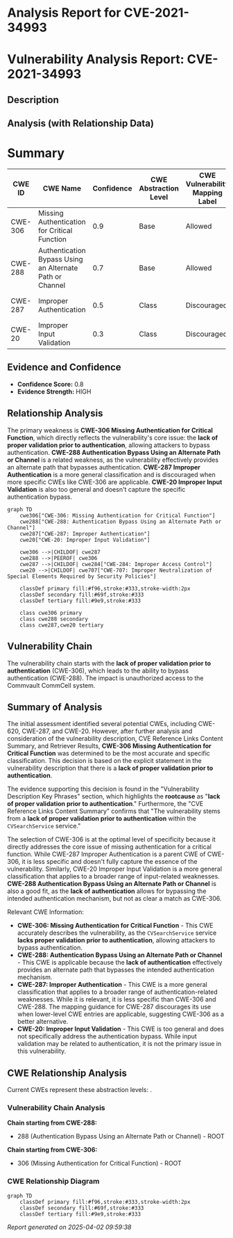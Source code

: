 # Analysis Report for CVE-2021-34993

# Vulnerability Analysis Report: CVE-2021-34993

## Description



## Analysis (with Relationship Data)

# Summary
| CWE ID  | CWE Name                                                         | Confidence | CWE Abstraction Level | CWE Vulnerability Mapping Label | CWE-Vulnerability Mapping Notes |
|---------|------------------------------------------------------------------|------------|-----------------------|-------------------------------|---------------------------------|
| CWE-306 | Missing Authentication for Critical Function                      | 0.9        | Base                  | Allowed                       | N/A                             |
| CWE-288 | Authentication Bypass Using an Alternate Path or Channel          | 0.7        | Base                  | Allowed                       | N/A                             |
| CWE-287 | Improper Authentication                                          | 0.5        | Class                 | Discouraged                   | Suggested Alternative: CWE-306  |
| CWE-20  | Improper Input Validation                                        | 0.3        | Class                 | Discouraged                   | Too generic                       |

## Evidence and Confidence

*   **Confidence Score:** 0.8
*   **Evidence Strength:** HIGH

## Relationship Analysis
The primary weakness is **CWE-306 Missing Authentication for Critical Function**, which directly reflects the vulnerability's core issue: the **lack of proper validation prior to authentication**, allowing attackers to bypass authentication. **CWE-288 Authentication Bypass Using an Alternate Path or Channel** is a related weakness, as the vulnerability effectively provides an alternate path that bypasses authentication. **CWE-287 Improper Authentication** is a more general classification and is discouraged when more specific CWEs like CWE-306 are applicable. **CWE-20 Improper Input Validation** is also too general and doesn't capture the specific authentication bypass.

```mermaid
graph TD
    cwe306["CWE-306: Missing Authentication for Critical Function"]
    cwe288["CWE-288: Authentication Bypass Using an Alternate Path or Channel"]
    cwe287["CWE-287: Improper Authentication"]
    cwe20["CWE-20: Improper Input Validation"]

    cwe306 -->|CHILDOF| cwe287
    cwe288 -->|PEEROF| cwe306
    cwe287 -->|CHILDOF| cwe284["CWE-284: Improper Access Control"]
    cwe20 -->|CHILDOF| cwe707["CWE-707: Improper Neutralization of Special Elements Required by Security Policies"]

    classDef primary fill:#f96,stroke:#333,stroke-width:2px
    classDef secondary fill:#69f,stroke:#333
    classDef tertiary fill:#9e9,stroke:#333

    class cwe306 primary
    class cwe288 secondary
    class cwe287,cwe20 tertiary
```

## Vulnerability Chain
The vulnerability chain starts with the **lack of proper validation prior to authentication** (CWE-306), which leads to the ability to bypass authentication (CWE-288). The impact is unauthorized access to the Commvault CommCell system.

## Summary of Analysis
The initial assessment identified several potential CWEs, including CWE-620, CWE-287, and CWE-20. However, after further analysis and consideration of the vulnerability description, CVE Reference Links Content Summary, and Retriever Results, **CWE-306 Missing Authentication for Critical Function** was determined to be the most accurate and specific classification. This decision is based on the explicit statement in the vulnerability description that there is a **lack of proper validation prior to authentication**.

The evidence supporting this decision is found in the "Vulnerability Description Key Phrases" section, which highlights the **rootcause** as "**lack of proper validation prior to authentication**." Furthermore, the "CVE Reference Links Content Summary" confirms that "The vulnerability stems from a **lack of proper validation prior to authentication** within the `CVSearchService` service."

The selection of CWE-306 is at the optimal level of specificity because it directly addresses the core issue of missing authentication for a critical function. While CWE-287 Improper Authentication is a parent CWE of CWE-306, it is less specific and doesn't fully capture the essence of the vulnerability. Similarly, CWE-20 Improper Input Validation is a more general classification that applies to a broader range of input-related weaknesses.
**CWE-288 Authentication Bypass Using an Alternate Path or Channel** is also a good fit, as the **lack of authentication** allows for bypassing the intended authentication mechanism, but not as clear a match as CWE-306.

Relevant CWE Information:
*   **CWE-306: Missing Authentication for Critical Function** - This CWE accurately describes the vulnerability, as the `CVSearchService` service **lacks proper validation prior to authentication**, allowing attackers to bypass authentication.
*   **CWE-288: Authentication Bypass Using an Alternate Path or Channel** - This CWE is applicable because the **lack of authentication** effectively provides an alternate path that bypasses the intended authentication mechanism.
*   **CWE-287: Improper Authentication** - This CWE is a more general classification that applies to a broader range of authentication-related weaknesses. While it is relevant, it is less specific than CWE-306 and CWE-288. The mapping guidance for CWE-287 discourages its use when lower-level CWE entries are applicable, suggesting CWE-306 as a better alternative.
*   **CWE-20: Improper Input Validation** - This CWE is too general and does not specifically address the authentication bypass. While input validation may be related to authentication, it is not the primary issue in this vulnerability.


## CWE Relationship Analysis

Current CWEs represent these abstraction levels: .


### Vulnerability Chain Analysis

**Chain starting from CWE-288:**
- 288 (Authentication Bypass Using an Alternate Path or Channel) - ROOT


**Chain starting from CWE-306:**
- 306 (Missing Authentication for Critical Function) - ROOT



### CWE Relationship Diagram

```mermaid
graph TD
    classDef primary fill:#f96,stroke:#333,stroke-width:2px
    classDef secondary fill:#69f,stroke:#333
    classDef tertiary fill:#9e9,stroke:#333
```



*Report generated on 2025-04-02 09:59:38*
